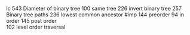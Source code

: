 lc 
543 Diameter of binary tree
100 same tree
226 invert binary tree
257 Binary tree paths
236 lowest common ancestor #imp
144 preorder 94 in order  145 post order  
102 level order traversal